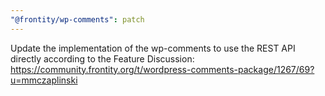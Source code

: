 ```yaml
---
"@frontity/wp-comments": patch
---
```


Update the implementation of the wp-comments to use the REST API directly according to the Feature Discussion: https://community.frontity.org/t/wordpress-comments-package/1267/69?u=mmczaplinski
